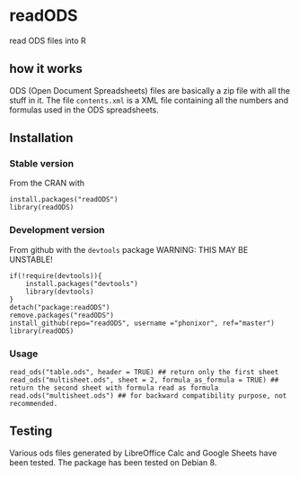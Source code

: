 # readODS

read ODS files into R

## how it works

ODS (Open Document Spreadsheets) files are basically a zip file with all the stuff in it.
The file `contents.xml` is a XML file containing all the numbers and formulas used in the ODS spreadsheets.


## Installation
### Stable version
From the CRAN with

```{r}
install.packages("readODS")
library(readODS)
```

### Development version
From github with the `devtools` package 
WARNING: THIS MAY BE UNSTABLE!

```{r}
if(!require(devtools)){
    install.packages("devtools")
    library(devtools)
}
detach("package:readODS")
remove.packages("readODS")
install_github(repo="readODS", username ="phonixor", ref="master")
library(readODS)
```

### Usage

```{r}
read_ods("table.ods", header = TRUE) ## return only the first sheet
read_ods("multisheet.ods", sheet = 2, formula_as_formula = TRUE) ## return the second sheet with formula read as formula
read.ods("multisheet.ods") ## for backward compatibility purpose, not recommended.
```

## Testing

Various ods files generated by LibreOffice Calc and Google Sheets have been tested. The package has been tested on Debian 8.
